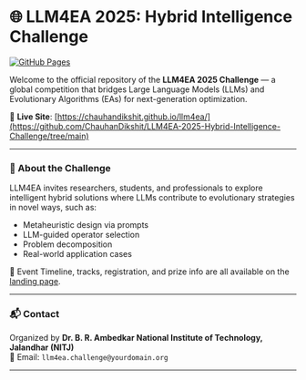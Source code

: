 # 🌐 LLM4EA 2025: Hybrid Intelligence Challenge

[![GitHub Pages](https://chauhandikshit.github.io/LLM4EA-2025-Hybrid-Intelligence-Challenge/)](https://github.com/ChauhanDikshit/LLM4EA-2025-Hybrid-Intelligence-Challenge/tree/main)

Welcome to the official repository of the **LLM4EA 2025 Challenge** — a global competition that bridges Large Language Models (LLMs) and Evolutionary Algorithms (EAs) for next-generation optimization.

🔗 **Live Site**: [https://chauhandikshit.github.io/llm4ea/](https://github.com/ChauhanDikshit/LLM4EA-2025-Hybrid-Intelligence-Challenge/tree/main)

---

### 🚀 About the Challenge

LLM4EA invites researchers, students, and professionals to explore intelligent hybrid solutions where LLMs contribute to evolutionary strategies in novel ways, such as:

- Metaheuristic design via prompts
- LLM-guided operator selection
- Problem decomposition
- Real-world application cases

📅 Event Timeline, tracks, registration, and prize info are all available on the [landing page](https://chauhandikshit.github.io/llm4ea/).

---

### 📬 Contact

Organized by **Dr. B. R. Ambedkar National Institute of Technology, Jalandhar (NITJ)**  
📧 Email: `llm4ea.challenge@yourdomain.org`

---
